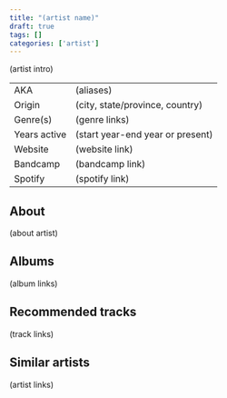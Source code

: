 ```yaml
---
title: "(artist name)"
draft: true
tags: []
categories: ['artist']
---
```


(artist intro)

|              |                                  |
| ------------ | -------------------------------- |
| AKA          | (aliases)                        |
| Origin       | (city, state/province, country)  |
| Genre(s)     | (genre links)                    |
| Years active | (start year-end year or present) |
| Website      | (website link)                   |
| Bandcamp     | (bandcamp link)                  |
| Spotify      | (spotify link)                   |

## About
(about artist)

## Albums
(album links)

## Recommended tracks
(track links)

## Similar artists
(artist links)